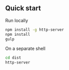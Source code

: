 ## Quick start

Run locally
```bash
npm install -g http-server
npm install
gulp
```

On a separate shell
```bash
cd dist
http-server
```
